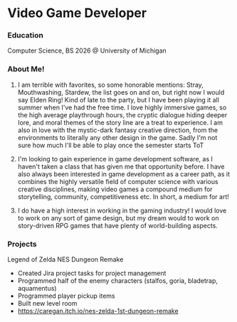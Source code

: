 # Video Game Developer

### Education 
Computer Science, BS 2026 @ University of Michigan

### About Me!
1) I am terrible with favorites, so some honorable mentions: Stray, Mouthwashing, Stardew, the list goes on and on, but right now I would say Elden Ring! Kind of late to the party, but I have been playing it all summer when I've had the free time. I love highly immersive games, so the high average playthrough hours, the cryptic dialogue hiding deeper lore, and moral themes of the story line are a treat to experience. I am also in love with the mystic-dark fantasy creative direction, from the environments to literally any other design in the game. Sadly I'm not sure how much I'll be able to play once the semester starts ToT

2) I'm looking to gain experience in game development software, as I haven't taken a class that has given me that opportunity before. I have also always been interested in game development as a career path, as it combines the highly versatile field of computer science with various creative disciplines,  making video games a compound medium for storytelling, community, competitiveness etc. In short, a medium for art!

3) I do have a high interest in working in the gaming industry! I would love to work on any sort of game design, but my dream would to work on story-driven RPG games that have plenty of world-building aspects. 

### Projects
Legend of Zelda NES Dungeon Remake
- Created Jira project tasks for project management
- Programmed half of the enemy characters (stalfos, goria, bladetrap, aquamentus)
- Programmed player pickup items
- Built new level room
- https://caregan.itch.io/nes-zelda-1st-dungeon-remake
